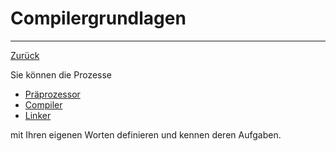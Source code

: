 # Compilergrundlagen
---
[Zurück](../README.md)

Sie können die Prozesse

* [Präprozessor](01-01-compiler.md)
* [Compiler](01-02-compiler.md)
* [Linker](01-03-compiler.md)

mit Ihren eigenen Worten definieren und kennen deren Aufgaben.
